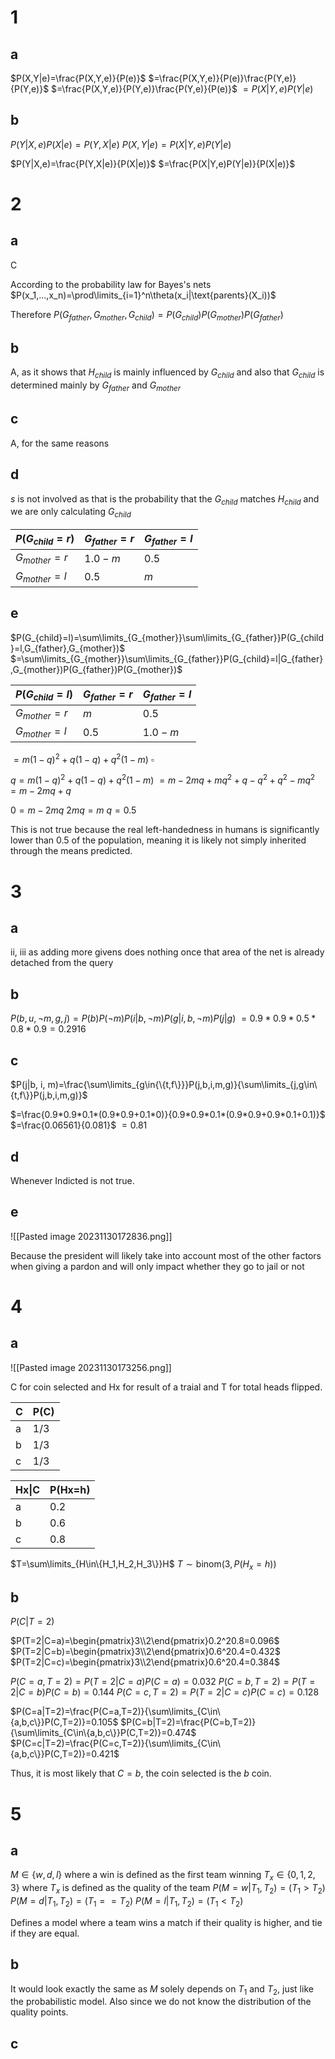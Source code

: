 # 1

## a

$P(X,Y|e)=\frac{P(X,Y,e)}{P(e)}$
$=\frac{P(X,Y,e)}{P(e)}\frac{P(Y,e)}{P(Y,e)}$
$=\frac{P(X,Y,e)}{P(Y,e)}\frac{P(Y,e)}{P(e)}$
$=P(X|Y,e)P(Y|e)$

## b

$P(Y|X,e)P(X|e)=P(Y,X|e)$
$P(X,Y|e)=P(X|Y,e)P(Y|e)$

$P(Y|X,e)=\frac{P(Y,X|e)}{P(X|e)}$
$=\frac{P(X|Y,e)P(Y|e)}{P(X|e)}$

# 2

## a

C

According to the probability law for Bayes's nets
$P(x_1,...,x_n)=\prod\limits_{i=1}^n\theta(x_i|\text{parents}(X_i))$

Therefore
$P(G_{father},G_{mother},G_{child})=P(G_{child})P(G_{mother})P(G_{father})$

## b

A, as it shows that $H_{child}$ is mainly influenced by $G_{child}$ and also that $G_{child}$ is determined mainly by $G_{father}$ and $G_{mother}$

## c

A, for the same reasons

## d

$s$ is not involved as that is the probability that the $G_{child}$ matches $H_{child}$ and we are only calculating $G_{child}$

| $P(G_{child}=r)$ | $G_{father}=r$ | $G_{father}=l$ |
| ---------------- | -------------- | -------------- |
| $G_{mother}=r$   | $1.0-m$        | $0.5$          |
| $G_{mother}=l$   | $0.5$          | $m$            | 

## e

$P(G_{child}=l)=\sum\limits_{G_{mother}}\sum\limits_{G_{father}}P(G_{child}=l,G_{father},G_{mother})$
$=\sum\limits_{G_{mother}}\sum\limits_{G_{father}}P(G_{child}=l|G_{father},G_{mother})P(G_{father})P(G_{mother})$

| $P(G_{child}=l)$ | $G_{father}=r$ | $G_{father}=l$ |
| ---------------- | -------------- | -------------- |
| $G_{mother}=r$   | $m$        | $0.5$          |
| $G_{mother}=l$   | $0.5$          | $1.0-m$            | 

$=m(1-q)^2+q(1-q)+q^2(1-m)$
$\square$

$q=m(1-q)^2+q(1-q)+q^2(1-m)$
$=m-2mq+mq^2+q-q^2+q^2-mq^2$
$=m-2mq+q$

$0=m-2mq$
$2mq=m$
$q=0.5$

This is not true because the real left-handedness in humans is significantly lower than $0.5$ of the population, meaning it is likely not simply inherited through the means predicted.

# 3

## a

ii, iii as adding more givens does nothing once that area of the net is already detached from the query

## b

$P(b, u, \neg m, g, j)=P(b)P(\neg m)P(i|b,\neg m)P(g|i,b,\neg m)P(j|g)$
$=0.9*0.9*0.5*0.8*0.9=0.2916$

## c

$P(j|b, i, m)=\frac{\sum\limits_{g\in{\{t,f\}}}P(j,b,i,m,g)}{\sum\limits_{j,g\in\{t,f\}}P(j,b,i,m,g)}$

$=\frac{0.9*0.9*0.1*(0.9*0.9+0.1*0)}{0.9*0.9*0.1*(0.9*0.9+0.9*0.1+0.1)}$
$=\frac{0.06561}{0.081}$
$=0.81$

## d

Whenever Indicted is not true.

## e

![[Pasted image 20231130172836.png]]

Because the president will likely take into account most of the other factors when giving a pardon and will only impact whether they go to jail or not

# 4

## a

![[Pasted image 20231130173256.png]]

C for coin selected and Hx for result of a traial and T for total heads flipped.

| C   | P(C) |
| --- | ---- |
| a   | 1/3  |
| b   | 1/3  |
| c   | 1/3  |

| Hx\|C | P(Hx=h) |
| ----- | ----- |
| a     | 0.2   |
| b     | 0.6   |
| c     | 0.8   | 

$T=\sum\limits_{H\in\{H_1,H_2,H_3\}}H$
$T\sim\text{binom}(3,P(H_x=h))$

## b

$P(C|T=2)$

$P(T=2|C=a)=\begin{pmatrix}3\\2\end{pmatrix}0.2^20.8=0.096$
$P(T=2|C=b)=\begin{pmatrix}3\\2\end{pmatrix}0.6^20.4=0.432$
$P(T=2|C=c)=\begin{pmatrix}3\\2\end{pmatrix}0.6^20.4=0.384$

$P(C=a,T=2)=P(T=2|C=a)P(C=a)=0.032$
$P(C=b,T=2)=P(T=2|C=b)P(C=b)=0.144$
$P(C=c,T=2)=P(T=2|C=c)P(C=c)=0.128$

$P(C=a|T=2)=\frac{P(C=a,T=2)}{\sum\limits_{C\in\{a,b,c\}}P(C,T=2)}=0.105$
$P(C=b|T=2)=\frac{P(C=b,T=2)}{\sum\limits_{C\in\{a,b,c\}}P(C,T=2)}=0.474$
$P(C=c|T=2)=\frac{P(C=c,T=2)}{\sum\limits_{C\in\{a,b,c\}}P(C,T=2)}=0.421$

Thus, it is most likely that $C=b$, the coin selected is the $b$ coin.

# 5

## a

$M\in\{w, d, l\}$ where a win is defined as the first team winning
$T_x\in\{0, 1, 2, 3\}$ where $T_x$ is defined as the quality of the team
$P(M=w|T_1,T_2)=(T_1>T_2)$
$P(M=d|T_1,T_2)=(T_1==T_2)$
$P(M=l|T_1,T_2)=(T_1<T_2)$

Defines a model where a team wins a match if their quality is higher, and tie if they are equal.

## b

It would look exactly the same as $M$ solely depends on $T_1$ and $T_2$, just like the probabilistic model. Also since we do not know the distribution of the quality points.

## c


